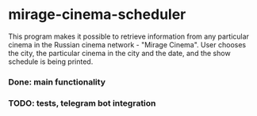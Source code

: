 # mirage-cinema-scheduler
This program makes it possible to retrieve information from any particular cinema in the Russian cinema network - "Mirage Cinema". User chooses the city, the particular cinema in the city and the date, and the show schedule is being printed.

### Done: main functionality
### TODO: tests, telegram bot integration
